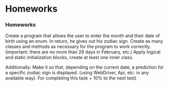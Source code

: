 # Homeworks
### Homeworks

Create a program that allows the user to enter the month and their date of birth using an enum. In return, he gives out his zodiac sign.
Create as many classes and methods as necessary for the program to work correctly. (important: there are no more than 29 days in February, etc.)
Apply logical and static initialization blocks, create at least one inner class.
 
 
Additionally:
Make it so that, depending on the current date, a prediction for a specific zodiac sign is displayed.
(using WebDriver, Api, etc. in any available way). For completing this task + 10% to the next test)
